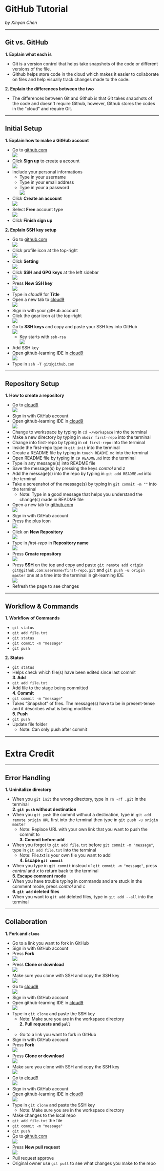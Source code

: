 # GitHub Tutorial

_by Xinyan Chen_

---
## Git vs. GitHub
**1. Explain what each is**  
* Git is a version control that helps take snapshots of the code or different versions of the file.  
* Github helps store code in the cloud which makes it easier to collaborate on files and help visually track changes made to the code.  

**2. Explain the differences between the two**  
* The differences between Git and Github is that Git takes snapshots of the code and doesn't require Github, however, Github stores the codes in the "cloud" and require Git.  

---
## Initial Setup
**1. Explain how to make a GitHub account**  
* Go to [github.com](github.com)  
![](githublink.png)  
* Click **Sign up** to create a account  
![](signup.png)  
* Include your personal informations  
    * Type in your username  
    * Type in your email address  
    * Type in your a password  
![](addpersonalinfo.png)
* Click **Create an account**  
![](createanaccount.png)  
* Select **Free** account type  
![](free.png)  
* Click **Finish sign up**  

**2. Explain SSH key setup**
* Go to [github.com](github.com)  
![](githublink.png)  
* Click profile icon at the top-right  
![](profileicon.png)  
* Click **Setting**  
![](setting.png)  
* Click **SSH and GPG keys** at the left sidebar  
![](SSH&GPG.png)  
* Press **New SSH key**  
![](newSSH.png)  
* Type in _cloud9_ for **Title**  
* Open a new tab to [cloud9](c9.io)  
![](c9.png)  
* Sign in with your gitHub account  
* Click the gear icon at the top-right  
![](gear.png)  
* Go to **SSH keys** and copy and paste your SSH key into GitHub  
![](SSHkey.png)  
    * Key starts with `ssh-rsa`  
![](exSSH.png)  
* Add SSH key  
* Open github-learning IDE in [cloud9](c9.io)  
![](IDE.png)  
* Type in `ssh -T git@github.com`  

---
## Repository Setup
**1. How to create a repository**  
* Go to [cloud9](c9.io)  
![](c9.png)  
* Sign in with GitHub account  
* Open github-learning IDE in [cloud9](c9.io)  
![](IDE.png)  
* Change to workspace by typing in `cd ~/workspace` into the terminal  
* Make a new directory by typing in `mkdir first-repo` into the terminal  
* Change into first-repo by typing in `cd first-repo` into the terminal  
* Inside the first-repo type in `git init` into the terminal  
* Create a README file by typing in `touch README.md` into the terminal  
* Open README file by typing in `c9 README.md` into the terminal  
* Type in any message(s) into README file  
* Save the message(s) by pressing the keys _control_ and _z_  
* Add the message(s) into the repo by typing in `git add README.md` into the terminal  
* Take a screenshot of the message(s) by typing in `git commit -m ""` into the terminal  
    * Note: Type in a good message that helps you understand the change(s) made in README file  
* Open a new tab to [github.com](github.com)  
![](githublink.png)  
* Sign in with GitHub account  
* Press the plus icon  
![](plus.PNG)  
* Click on **New Repository**  
![](newrepo.PNG)  
* Type in _first-repo_ in **Repository name**  
![](repotitle.PNG)  
* Press **Create repository**  
![](createrepo.PNG) 
* Press **SSH** on the top and copy and paste `git remote add origin git@github.com:username/first-repo.git` and `git push -u origin master` one at a time into the terminal in git-learning IDE  
![](repopush.PNG)  
* Refresh the page to see changes  

---
## Workflow & Commands
**1. Workflow of Commands**  
* `git status`  
* `git add file.txt`  
* `git status`  
* `git commit -m "message"`  
* `git push`  

**2. Status**  
* `git status`  
* Helps check which file(s) have been edited since last commit  
**3. Add**  
* `git add file.txt`  
* Add file to the stage being committed  
**4. Commit**  
* `git commit -m "message"`  
* Takes “Snapshot” of files. The message(s) have to be in present-tense and it describes what is being modified.  
**5. Push**  
* `git push`  
* Update file folder  
    * Note: Can only push after commit  

---
# Extra Credit #

---
## Error Handling ##
**1. Uninitalize directory**  
* When you `git init` the wrong directory, type in `rm -rf .git` in the terminal  
**2. `git push` without destination**  
* When you `git push` the commit without a destination, type in `git add remote origin URL` first into the terminal then type in `git push -u origin master`  
    * Note: Replace URL with your own link that you want to push the commit to  
**3. Commit before add**  
* When you forgot to `git add file.txt` before `git commit -m "message"`, type in `git add file.txt` into the terminal  
    * Note: File.txt is your own file you want to add  
**4. Escape `git commit`**  
* When you type in `git commit` instead of `git commit -m "message"`, press _control_ and _x_ to return back to the terminal  
**5. Escape comment mode**  
* When you have trouble typing in commands and are stuck in the comment mode, press _control_ and _c_  
**6. `git add` deleted files**  
* When you want to `git add` deleted files, type in `git add --all` into the terminal  

---
## Collaboration ##
**1. Fork and `clone`**  
* Go to a link you want to fork in GitHub  
* Sign in with GitHub account  
* Press **Fork**  
![](forkpress.PNG)  
* Press **Clone or download**  
![](clonepress.PNG)  
* Make sure you clone with SSH and copy the SSH key  
![](cloneSSH.PNG)  
* Go to [cloud9](c9.io)  
![](c9.png)  
* Sign in with GitHub account  
* Open github-learning IDE in [cloud9](c9.io)  
![](IDE.png)  
* Type in `git clone` and paste the SSH key  
    * Note: Make sure you are in the workspace directory  
**2. Pull requests and `pull`**
* * Go to a link you want to fork in GitHub  
* Sign in with GitHub account  
* Press **Fork**  
![](forkpress.PNG)  
* Press **Clone or download**  
![](clonepress.PNG)  
* Make sure you clone with SSH and copy the SSH key  
![](cloneSSH.PNG)  
* Go to [cloud9](c9.io)  
![](c9.png)  
* Sign in with GitHub account  
* Open github-learning IDE in [cloud9](c9.io)  
![](IDE.png)  
* Type in `git clone` and paste the SSH key  
    * Note: Make sure you are in the workspace directory  
* Make changes to the local repo  
* `git add file.txt` the file  
* `git commit -m "message"`  
* `git push`  
* Go to [github.com](github.com)  
![](githublink.png)  
* Press **New pull request**  
![](pullrequest.PNG)  
* Pull request approve  
* Original owner use `git pull` to see what changes you make to the repo  